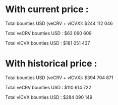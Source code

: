 # With current price : 

Total bounties USD (veCRV + vlCVX):  $244 112 046

Total veCRV bounties USD :  $63 060 609

Total vlCVX bounties USD :  $181 051 437

# With historical price : 

Total bounties USD (veCRV + vlCVX):  $394 704 871

Total veCRV bounties USD :  $110 614 722

Total vlCVX bounties USD :  $284 090 149